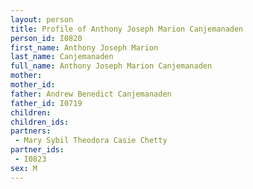 ```yaml
---
layout: person
title: Profile of Anthony Joseph Marion Canjemanaden
person_id: I0820
first_name: Anthony Joseph Marion
last_name: Canjemanaden
full_name: Anthony Joseph Marion Canjemanaden
mother: 
mother_id: 
father: Andrew Benedict Canjemanaden
father_id: I0719
children:
children_ids:
partners:
 - Mary Sybil Theodora Casie Chetty
partner_ids:
 - I0823
sex: M
---
```


